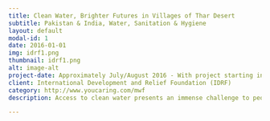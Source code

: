 ```yaml
---
title: Clean Water, Brighter Futures in Villages of Thar Desert
subtitle: Pakistan & India, Water, Sanitation & Hygiene
layout: default
modal-id: 1
date: 2016-01-01
img: idrf1.png
thumbnail: idrf1.png
alt: image-alt
project-date: Approximately July/August 2016 - With project starting in early 2017 if successfully funded with your dua's and donations Inshallah.
client: International Development and Relief Foundation (IDRF)
category: http://www.youcaring.com/mwf
description: Access to clean water presents an immense challenge to people living in the district of Tharparkar (both in Pakistan and neighbouring India). District Tharparkar (and neighbouring areas) are one of the most water insecure regions in the countries and the area has been facing drought for more than five years. Families often lack sufficient water to drink, bathe, cook, grow crops, feed animals, and do laundry. Sadly, women and girls are most affected by lack of clean water and sanitation; Girls are taken out of school to help with getting daily potable water from areas located many kilometers away. With your duas and donations we can help create hand pump wells in these villages, create full sanitation systems (which includes latrines) as well as training for maintenance of the systems and general hygiene. Its time for you to get involved and help.

---
```

